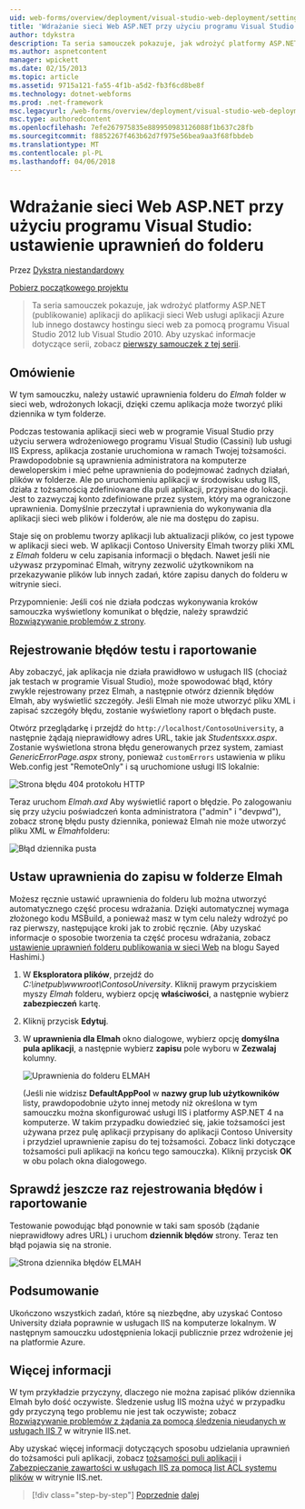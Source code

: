 ```yaml
---
uid: web-forms/overview/deployment/visual-studio-web-deployment/setting-folder-permissions
title: 'Wdrażanie sieci Web ASP.NET przy użyciu programu Visual Studio: Ustawianie uprawnień folderu | Dokumentacja firmy Microsoft'
author: tdykstra
description: Ta seria samouczek pokazuje, jak wdrożyć platformy ASP.NET (publikowanie) aplikacji do aplikacji sieci Web usługi aplikacji Azure lub innego dostawcy hostingu sieci web przez używane...
ms.author: aspnetcontent
manager: wpickett
ms.date: 02/15/2013
ms.topic: article
ms.assetid: 9715a121-fa55-4f1b-a5d2-fb3f6cd8be8f
ms.technology: dotnet-webforms
ms.prod: .net-framework
msc.legacyurl: /web-forms/overview/deployment/visual-studio-web-deployment/setting-folder-permissions
msc.type: authoredcontent
ms.openlocfilehash: 7efe267975835e889950983126088f1b637c28fb
ms.sourcegitcommit: f8852267f463b62d7f975e56bea9aa3f68fbbdeb
ms.translationtype: MT
ms.contentlocale: pl-PL
ms.lasthandoff: 04/06/2018
---
```

<a name="aspnet-web-deployment-using-visual-studio-setting-folder-permissions"></a>Wdrażanie sieci Web ASP.NET przy użyciu programu Visual Studio: ustawienie uprawnień do folderu
====================
Przez [Dykstra niestandardowy](https://github.com/tdykstra)

[Pobierz początkowego projektu](http://go.microsoft.com/fwlink/p/?LinkId=282627)

> Ta seria samouczek pokazuje, jak wdrożyć platformy ASP.NET (publikowanie) aplikacji do aplikacji sieci Web usługi aplikacji Azure lub innego dostawcy hostingu sieci web za pomocą programu Visual Studio 2012 lub Visual Studio 2010. Aby uzyskać informacje dotyczące serii, zobacz [pierwszy samouczek z tej serii](introduction.md).


## <a name="overview"></a>Omówienie

W tym samouczku, należy ustawić uprawnienia folderu do *Elmah* folder w sieci web, wdrożonych lokacji, dzięki czemu aplikacja może tworzyć pliki dziennika w tym folderze.

Podczas testowania aplikacji sieci web w programie Visual Studio przy użyciu serwera wdrożeniowego programu Visual Studio (Cassini) lub usługi IIS Express, aplikacja zostanie uruchomiona w ramach Twojej tożsamości. Prawdopodobnie są uprawnienia administratora na komputerze deweloperskim i mieć pełne uprawnienia do podejmować żadnych działań, plików w folderze. Ale po uruchomieniu aplikacji w środowisku usług IIS, działa z tożsamością zdefiniowane dla puli aplikacji, przypisane do lokacji. Jest to zazwyczaj konto zdefiniowane przez system, który ma ograniczone uprawnienia. Domyślnie przeczytał i uprawnienia do wykonywania dla aplikacji sieci web plików i folderów, ale nie ma dostępu do zapisu.

Staje się on problemu tworzy aplikacji lub aktualizacji plików, co jest typowe w aplikacji sieci web. W aplikacji Contoso University Elmah tworzy pliki XML z *Elmah* folderu w celu zapisania informacji o błędach. Nawet jeśli nie używasz przypominać Elmah, witryny zezwolić użytkownikom na przekazywanie plików lub innych zadań, które zapisu danych do folderu w witrynie sieci.

Przypomnienie: Jeśli coś nie działa podczas wykonywania kroków samouczka wyświetlony komunikat o błędzie, należy sprawdzić [Rozwiązywanie problemów z strony](troubleshooting.md).

## <a name="test-error-logging-and-reporting"></a>Rejestrowanie błędów testu i raportowanie

Aby zobaczyć, jak aplikacja nie działa prawidłowo w usługach IIS (chociaż jak testach w programie Visual Studio), może spowodować błąd, który zwykle rejestrowany przez Elmah, a następnie otwórz dziennik błędów Elmah, aby wyświetlić szczegóły. Jeśli Elmah nie może utworzyć pliku XML i zapisać szczegóły błędu, zostanie wyświetlony raport o błędach puste.

Otwórz przeglądarkę i przejdź do `http://localhost/ContosoUniversity`, a następnie żądają nieprawidłowy adres URL, takie jak *Studentsxxx.aspx*. Zostanie wyświetlona strona błędu generowanych przez system, zamiast *GenericErrorPage.aspx* strony, ponieważ `customErrors` ustawienia w pliku Web.config jest "RemoteOnly" i są uruchomione usługi IIS lokalnie:

![Strona błędu 404 protokołu HTTP](setting-folder-permissions/_static/image1.png)

Teraz uruchom *Elmah.axd* Aby wyświetlić raport o błędzie. Po zalogowaniu się przy użyciu poświadczeń konta administratora (&quot;admin&quot; i &quot;devpwd&quot;), zobacz stronę błędu pusty dziennika, ponieważ Elmah nie może utworzyć pliku XML w *Elmah*folderu:

![Błąd dziennika pusta](setting-folder-permissions/_static/image2.png)

## <a name="set-write-permission-on-the-elmah-folder"></a>Ustaw uprawnienia do zapisu w folderze Elmah

Możesz ręcznie ustawić uprawnienia do folderu lub można utworzyć automatycznego część procesu wdrażania. Dzięki automatycznej wymaga złożonego kodu MSBuild, a ponieważ masz w tym celu należy wdrożyć po raz pierwszy, następujące kroki jak to zrobić ręcznie. (Aby uzyskać informacje o sposobie tworzenia ta część procesu wdrażania, zobacz [ustawienie uprawnień folderu publikowania w sieci Web](http://sedodream.com/2011/11/08/SettingFolderPermissionsOnWebPublish.aspx) na blogu Sayed Hashimi.)

1. W **Eksploratora plików**, przejdź do *C:\inetpub\wwwroot\ContosoUniversity*. Kliknij prawym przyciskiem myszy *Elmah* folderu, wybierz opcję **właściwości**, a następnie wybierz **zabezpieczeń** kartę.
2. Kliknij przycisk **Edytuj**.
3. W **uprawnienia dla Elmah** okno dialogowe, wybierz opcję **domyślna pula aplikacji**, a następnie wybierz **zapisu** pole wyboru w **Zezwalaj** kolumny.

    ![Uprawnienia do folderu ELMAH](setting-folder-permissions/_static/image3.png)

    (Jeśli nie widzisz **DefaultAppPool** w **nazwy grup lub użytkowników** listy, prawdopodobnie użyto innej metody niż określona w tym samouczku można skonfigurować usługi IIS i platformy ASP.NET 4 na komputerze. W takim przypadku dowiedzieć się, jakie tożsamości jest używana przez pulę aplikacji przypisany do aplikacji Contoso University i przydziel uprawnienie zapisu do tej tożsamości. Zobacz linki dotyczące tożsamości puli aplikacji na końcu tego samouczka). Kliknij przycisk **OK** w obu polach okna dialogowego.

## <a name="retest-error-logging-and-reporting"></a>Sprawdź jeszcze raz rejestrowania błędów i raportowanie

Testowanie powodując błąd ponownie w taki sam sposób (żądanie nieprawidłowy adres URL) i uruchom **dziennik błędów** strony. Teraz ten błąd pojawia się na stronie.

![Strona dziennika błędów ELMAH](setting-folder-permissions/_static/image4.png)

## <a name="summary"></a>Podsumowanie

Ukończono wszystkich zadań, które są niezbędne, aby uzyskać Contoso University działa poprawnie w usługach IIS na komputerze lokalnym. W następnym samouczku udostępnienia lokacji publicznie przez wdrożenie jej na platformie Azure.

## <a name="more-information"></a>Więcej informacji

W tym przykładzie przyczyny, dlaczego nie można zapisać plików dziennika Elmah było dość oczywiste. Śledzenie usług IIS można użyć w przypadku gdy przyczyną tego problemu nie jest tak oczywiste; zobacz [Rozwiązywanie problemów z żądania za pomocą śledzenia nieudanych w usługach IIS 7](https://www.iis.net/learn/troubleshoot/using-failed-request-tracing/troubleshooting-failed-requests-using-tracing-in-iis) w witrynie IIS.net.

Aby uzyskać więcej informacji dotyczących sposobu udzielania uprawnień do tożsamości puli aplikacji, zobacz [tożsamości puli aplikacji](https://www.iis.net/learn/manage/configuring-security/application-pool-identities) i [Zabezpieczanie zawartości w usługach IIS za pomocą list ACL systemu plików](https://www.iis.net/learn/get-started/planning-for-security/secure-content-in-iis-through-file-system-acls) w witrynie IIS.net.

> [!div class="step-by-step"]
> [Poprzednie](deploying-to-iis.md)
> [dalej](deploying-to-production.md)
